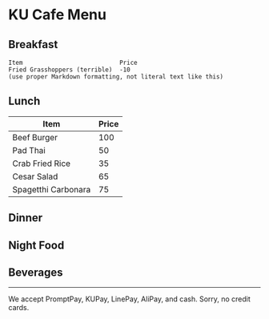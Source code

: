 # KU Cafe Menu


## Breakfast

    Item                           Price
    Fried Grasshoppers (terrible)  -10
    (use proper Markdown formatting, not literal text like this)

## Lunch 
| Item | Price |
|------|-------|
| Beef Burger | 100 |
| Pad Thai | 50 |
| Crab Fried Rice | 35 |
| Cesar Salad | 65 |
| Spagetthi Carbonara | 75 |

## Dinner


## Night Food


## Beverages



---

We accept PromptPay, KUPay, LinePay, AliPay, and cash. Sorry, no credit cards.
